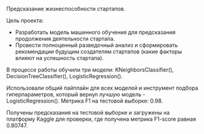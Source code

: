 Предсказание жизнеспособности стартапов.

Цель проекта:

- Разработать модель машинного обучения для предсказания продолжения деятельности стартапа.
- Провести полноценный разведочный анализ и сформировать рекомендации будущим создателям стартапов (какие факторы влияют на успешность стартапа).

В процессе работы обучили три модели: KNeighborsClassifier(), DecisionTreeClassifier(), LogisticRegression().

Использовали общий пайплайн для всех моделей и инструмент подбора гиперпараметров, который вернул лучшую модель - LogisticRegression(). Метрика F1 на тестовой выборке: 0.98.

Получены предсказания на тестовой выборке и загружены на платформу Kaggle для проверки, где получена метрика F1-score равная 0.80747.

